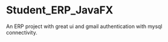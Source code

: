 # Student_ERP_JavaFX
An ERP project with great ui and gmail authentication with mysql connectivity.

